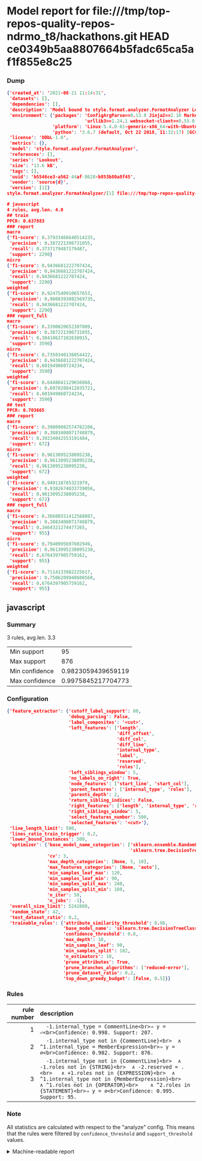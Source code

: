 # Model report for file:///tmp/top-repos-quality-repos-ndrmo_t8/hackathons.git HEAD ce0349b5aa8807664b5fadc65ca5af1f855e8c25

### Dump

```json
{'created_at': '2021-08-21 11:14:31',
 'datasets': [],
 'dependencies': [],
 'description': 'Model bound to style.format.analyzer.FormatAnalyzer Lookout analyzer.',
 'environment': {'packages': 'ConfigArgParse==0.13.0 Jinja2==2.10 MarkupSafe==1.1.1 PyStemmer==1.3.0 PyYAML==5.1 Pympler==0.5 SQLAlchemy==1.2.10 SQLAlchemy-Utils==0.33.3 asdf==2.3.2 bblfsh==2.12.7 boto==2.49.0 boto3==1.9.130 botocore==1.12.130 cachetools==2.0.1 certifi==2019.3.9 chardet==3.0.4 clint==0.5.1 docker==3.7.0 docker-pycreds==0.4.0 dulwich==0.19.11 grpcio==1.19.0 grpcio-tools==1.19.0 humanfriendly==4.16.1 humanize==0.5.1 idna==2.8 jmespath==0.9.4 jsonschema==2.6.0 lookout-sdk==0.4.1 lookout-sdk-ml==0.19.0 lookout-style==0.2.0 lz4==2.1.6 modelforge==0.12.1 numpy==1.16.2 packaging==19.0 pandas==0.22.0 pip==19.0.3 protobuf==3.7.0 psycopg2-binary==2.7.5 pygtrie==2.3 pyparsing==2.3.1 python-dateutil==2.8.0 python-igraph==0.7.1.post6 pytz==2019.1 requests==2.21.0 requirements-parser==0.2.0 scikit-learn==0.20.1 scikit-optimize==0.5.2 scipy==1.2.1 semantic-version==2.6.0 setuptools==40.8.0 six==1.12.0 smart-open==1.8.1 sourced-ml==0.8.2 spdx==2.5.0 stringcase==1.2.0 tabulate==0.8.2 tqdm==4.31.1 '
                             'urllib3==1.24.1 websocket-client==0.55.0 xxhash==1.3.0',
                 'platform': 'Linux-5.4.0-81-generic-x86_64-with-Ubuntu-18.04-bionic',
                 'python': '3.6.7 (default, Oct 22 2018, 11:32:17) [GCC 8.2.0]'},
 'license': 'ODbL-1.0',
 'metrics': {},
 'model': 'style.format.analyzer.FormatAnalyzer',
 'references': [],
 'series': 'Lookout',
 'size': '13.6 kB',
 'tags': [],
 'uuid': 'b5546ce3-a562-44af-8628-b853b80a8f45',
 'vendor': 'source{d}',
 'version': [1]}
style.format.analyzer.FormatAnalyzer/[1] file:///tmp/top-repos-quality-repos-ndrmo_t8/hackathons.git ce0349b5aa8807664b5fadc65ca5af1f855e8c25

# javascript
4 rules, avg.len. 4.0
## train
PPCR: 0.637883
### report
macro
{'f1-score': 0.37933466640514235,
 'precision': 0.387221396731055,
 'recall': 0.3737179487179487,
 'support': 2290}
micro
{'f1-score': 0.9436681222707424,
 'precision': 0.9436681222707424,
 'recall': 0.9436681222707424,
 'support': 2290}
weighted
{'f1-score': 0.9247540910657653,
 'precision': 0.9088393882569735,
 'recall': 0.9436681222707424,
 'support': 2290}
### report_full
macro
{'f1-score': 0.3390820652307089,
 'precision': 0.387221396731055,
 'recall': 0.30410627102638915,
 'support': 3590}
micro
{'f1-score': 0.7350340136054422,
 'precision': 0.9436681222707424,
 'recall': 0.601949860724234,
 'support': 3590}
weighted
{'f1-score': 0.6448841129656868,
 'precision': 0.6978208412835721,
 'recall': 0.601949860724234,
 'support': 3590}
## test
PPCR: 0.703665
### report
macro
{'f1-score': 0.39009082574782206,
 'precision': 0.3883408071748879,
 'recall': 0.39234042553191484,
 'support': 672}
micro
{'f1-score': 0.9613095238095238,
 'precision': 0.9613095238095238,
 'recall': 0.9613095238095238,
 'support': 672}
weighted
{'f1-score': 0.949110785321979,
 'precision': 0.9382674033739056,
 'recall': 0.9613095238095238,
 'support': 672}
### report_full
macro
{'f1-score': 0.36608551412588897,
 'precision': 0.3883408071748879,
 'recall': 0.3464321274477265,
 'support': 955}
micro
{'f1-score': 0.7940995697602949,
 'precision': 0.9613095238095238,
 'recall': 0.6764397905759162,
 'support': 955}
weighted
{'f1-score': 0.7114133982225617,
 'precision': 0.7506209940600568,
 'recall': 0.6764397905759162,
 'support': 955}
```

## javascript
### Summary
3 rules, avg.len. 3.3

| | |
|-|-|
|Min support|95|
|Max support|876|
|Min confidence|0.9823059439659119|
|Max confidence|0.9975845217704773|

### Configuration

```json
{'feature_extractor': {'cutoff_label_support': 80,
                       'debug_parsing': False,
                       'label_composites': '<cut>',
                       'left_features': ['length',
                                         'diff_offset',
                                         'diff_col',
                                         'diff_line',
                                         'internal_type',
                                         'label',
                                         'reserved',
                                         'roles'],
                       'left_siblings_window': 5,
                       'no_labels_on_right': True,
                       'node_features': ['start_line', 'start_col'],
                       'parent_features': ['internal_type', 'roles'],
                       'parents_depth': 2,
                       'return_sibling_indices': False,
                       'right_features': ['length', 'internal_type', 'reserved', 'roles'],
                       'right_siblings_window': 5,
                       'select_features_number': 500,
                       'selected_features': '<cut>'},
 'line_length_limit': 500,
 'lines_ratio_train_trigger': 0.2,
 'lower_bound_instances': 500,
 'optimizer': {'base_model_name_categories': ['sklearn.ensemble.RandomForestClassifier',
                                              'sklearn.tree.DecisionTreeClassifier'],
               'cv': 3,
               'max_depth_categories': [None, 5, 10],
               'max_features_categories': [None, 'auto'],
               'min_samples_leaf_max': 120,
               'min_samples_leaf_min': 90,
               'min_samples_split_max': 240,
               'min_samples_split_min': 180,
               'n_iter': 50,
               'n_jobs': -1},
 'overall_size_limit': 5242880,
 'random_state': 42,
 'test_dataset_ratio': 0.2,
 'trainable_rules': {'attribute_similarity_threshold': 0.98,
                     'base_model_name': 'sklearn.tree.DecisionTreeClassifier',
                     'confidence_threshold': 0.8,
                     'max_depth': 10,
                     'min_samples_leaf': 90,
                     'min_samples_split': 182,
                     'n_estimators': 10,
                     'prune_attributes': True,
                     'prune_branches_algorithms': ['reduced-error'],
                     'prune_dataset_ratio': 0.2,
                     'top_down_greedy_budget': [False, 0.5]}}
```

### Rules

| rule number | description |
|----:|:-----|
| 1 | `  -1.internal_type = CommentLine<br>⇒ y = ⏎<br>Confidence: 0.998. Support: 207.` |
| 2 | `  -1.internal_type not in {CommentLine}<br>	∧ ^1.internal_type = MemberExpression<br>⇒ y = ∅<br>Confidence: 0.982. Support: 876.` |
| 3 | `  -1.internal_type not in {CommentLine}<br>	∧ -1.roles not in {STRING}<br>	∧ -2.reserved = .<br>	∧ +1.roles not in {EXPRESSION}<br>	∧ ^1.internal_type not in {MemberExpression}<br>	∧ ^1.roles not in {OPERATOR}<br>	∧ ^2.roles in {STATEMENT}<br>⇒ y = ∅<br>Confidence: 0.995. Support: 95.` |

### Note
All statistics are calculated with respect to the "analyze" config. This means that the rules were filtered by
`confidence_threshold` and `support_threshold` values.

<details>
    <summary>Machine-readable report</summary>
```json
{"javascript": {"avg_rule_len": 3.3333333333333335, "max_conf": 0.9975845217704773, "max_support": 876, "min_conf": 0.9823059439659119, "min_support": 95, "num_rules": 3}}
```
</details>
